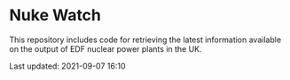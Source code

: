 # Nuke Watch

This repository includes code for retrieving the latest information available on the output of EDF nuclear power plants in the UK.

Last updated: 2021-09-07 16:10